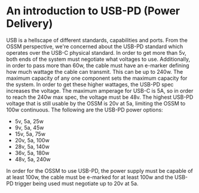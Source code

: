 # An introduction to USB-PD (Power Delivery)
USB is a hellscape of different standards, capabilities and ports. From the OSSM perspective, we're concerned about the USB-PD standard which operates over the USB-C physical standard. In order to get more than 5v, both ends of the system must negotiate what voltages to use. Additionally, in order to pass more than 60w, the cable must have an e-marker defining how much wattage the cable can transmit. This can be up to 240w. The maximum capacity of any one component sets the maximum capacity for the system. In order to get these higher wattages, the USB-PD spec increases the voltage. The maximum amperage for USB-C is 5A, so in order to reach the 240w max spec, the voltage must be 48v. The highest USB-PD voltage that is still usable by the OSSM is 20v at 5a, limiting the OSSM to 100w continuous. The following are the USB-PD power options:
- 5v, 5a, 25w
- 9v, 5a, 45w
- 15v, 5a, 75w
- 20v, 5a, 100w
- 28v, 5a, 140w
- 36v, 5a, 180w
- 48v, 5a, 240w

In order for the OSSM to use USB-PD, the power supply must be capable of at least 100w, the cable must be e-marked for at least 100w and the USB-PD trigger being used must negotiate up to 20v at 5a. 